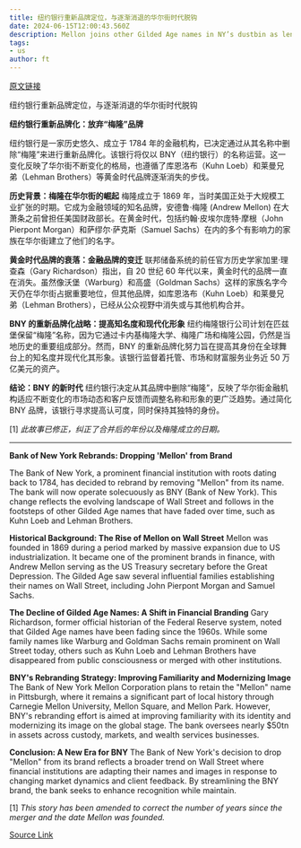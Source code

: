 ```yaml
---
title: 纽约银行重新品牌定位，与逐渐消退的华尔街时代脱钩
date: 2024-06-15T12:00:43.560Z
description: Mellon joins other Gilded Age names in NY’s dustbin as lender tries out a new identity
tags: 
- us
author: ft
---
```


[原文链接](https://ft.com/content/ffbfbb8a-e278-413d-b11c-a547b5df1c36)

纽约银行重新品牌定位，与逐渐消退的华尔街时代脱钩

**纽约银行重新品牌化：放弃“梅隆”品牌**

纽约银行是一家历史悠久、成立于 1784 年的金融机构，已决定通过从其名称中删除“梅隆”来进行重新品牌化。该银行将仅以 BNY（纽约银行）的名称运营。这一变化反映了华尔街不断变化的格局，也遵循了库恩洛布（Kuhn Loeb）和莱曼兄弟（Lehman Brothers）等黄金时代品牌逐渐消失的步伐。

**历史背景：梅隆在华尔街的崛起**
梅隆成立于 1869 年，当时美国正处于大规模工业扩张的时期。它成为金融领域的知名品牌，安德鲁·梅隆 (Andrew Mellon) 在大萧条之前曾担任美国财政部长。在黄金时代，包括约翰·皮埃尔庞特·摩根（John Pierpont Morgan）和萨缪尔·萨克斯（Samuel Sachs）在内的多个有影响力的家族在华尔街建立了他们的名字。

**黄金时代品牌的衰落：金融品牌的变迁**
联邦储备系统的前任官方历史学家加里·理查森（Gary Richardson）指出，自 20 世纪 60 年代以来，黄金时代的品牌一直在消失。虽然像沃堡（Warburg）和高盛（Goldman Sachs）这样的家族名字今天仍在华尔街占据重要地位，但其他品牌，如库恩洛布（Kuhn Loeb）和莱曼兄弟（Lehman Brothers），已经从公众视野中消失或与其他机构合并。

**BNY 的重新品牌化战略：提高知名度和现代化形象**
纽约梅隆银行公司计划在匹兹堡保留“梅隆”名称，因为它通过卡内基梅隆大学、梅隆广场和梅隆公园，仍然是当地历史的重要组成部分。然而，BNY 的重新品牌化努力旨在提高其身份在全球舞台上的知名度并现代化其形象。该银行监督着托管、市场和财富服务业务近 50 万亿美元的资产。

**结论：BNY 的新时代**
纽约银行决定从其品牌中删除“梅隆”，反映了华尔街金融机构适应不断变化的市场动态和客户反馈而调整名称和形象的更广泛趋势。通过简化 BNY 品牌，该银行寻求提高认可度，同时保持其独特的身份。

[1] *此故事已修正，纠正了合并后的年份以及梅隆成立的日期。*

---

 **Bank of New York Rebrands: Dropping 'Mellon' from Brand**

The Bank of New York, a prominent financial institution with roots dating back to 1784, has decided to rebrand by removing "Mellon" from its name. The bank will now operate solecuously as BNY (Bank of New York). This change reflects the evolving landscape of Wall Street and follows in the footsteps of other Gilded Age names that have faded over time, such as Kuhn Loeb and Lehman Brothers.

**Historical Background: The Rise of Mellon on Wall Street**
Mellon was founded in 1869 during a period marked by massive expansion due to US industrialization. It became one of the prominent brands in finance, with Andrew Mellon serving as the US Treasury secretary before the Great Depression. The Gilded Age saw several influential families establishing their names on Wall Street, including John Pierpont Morgan and Samuel Sachs.

**The Decline of Gilded Age Names: A Shift in Financial Branding**
Gary Richardson, former official historian of the Federal Reserve system, noted that Gilded Age names have been fading since the 1960s. While some family names like Warburg and Goldman Sachs remain prominent on Wall Street today, others such as Kuhn Loeb and Lehman Brothers have disappeared from public consciousness or merged with other institutions.

**BNY's Rebranding Strategy: Improving Familiarity and Modernizing Image**
The Bank of New York Mellon Corporation plans to retain the "Mellon" name in Pittsburgh, where it remains a significant part of local history through Carnegie Mellon University, Mellon Square, and Mellon Park. However, BNY's rebranding effort is aimed at improving familiarity with its identity and modernizing its image on the global stage. The bank oversees nearly $50tn in assets across custody, markets, and wealth services businesses.

**Conclusion: A New Era for BNY**
The Bank of New York's decision to drop "Mellon" from its brand reflects a broader trend on Wall Street where financial institutions are adapting their names and images in response to changing market dynamics and client feedback. By streamlining the BNY brand, the bank seeks to enhance recognition while maintain.

[1] *This story has been amended to correct the number of years since the merger and the date Mellon was founded.*

[Source Link](https://ft.com/content/ffbfbb8a-e278-413d-b11c-a547b5df1c36)

